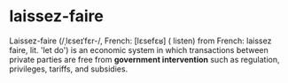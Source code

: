 # laissez-faire

Laissez-faire (/ˌlɛseɪˈfɛr-/, French: [lɛsefɛʁ] ( listen) from French: laissez faire, lit. 'let do') is an economic system in which transactions between private parties are free from **government intervention** such as regulation, privileges, tariffs, and subsidies.
